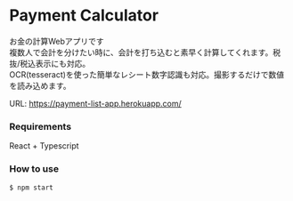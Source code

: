 # Payment Calculator

お金の計算Webアプリです  
複数人で会計を分けたい時に、会計を打ち込むと素早く計算してくれます。税抜/税込表示にも対応。  
OCR(tesseract)を使った簡単なレシート数字認識も対応。撮影するだけで数値を読み込めます。  

URL: https://payment-list-app.herokuapp.com/

### Requirements

React + Typescript

### How to use

```
$ npm start
```
